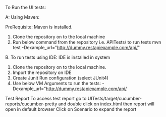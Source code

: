 To Run the UI tests:

A: Using Maven:

PreRequisite: Maven is installed.
1. Clone the repository on to the local machine 
2. Run below command from the repository i.e. APITests/  to run tests 
mvn test -Dexample_url="http://dummy.restapiexample.com/api/"


B. To run tests using IDE:
IDE is installed in system
1. Clone the repository on to the local machine.
2. Import the repository on IDE
3. Create Junit Run configuration (select JUnit4)
4. Use below VM Arguments to run the tests: 
-Dexample_url="http://dummy.restapiexample.com/api/

Test Report
To access test report go to UITests/target/cucumber-reports/cucumber-pretty
and double click on index.html then report will open in default browser
Click on Scenario to expand the report